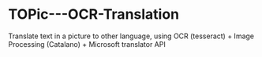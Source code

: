 # TOPic---OCR-Translation
Translate text in a picture to other language, using OCR (tesseract) + Image Processing (Catalano) + Microsoft translator API

